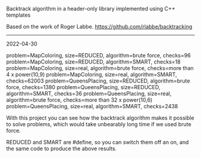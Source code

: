 Backtrack algorithm in a header-only library implemented using C++ templates

Based on the work of Roger Labbe. https://github.com/rlabbe/backtracking

------------------------------------------------------------------------

2022-04-30

problem=MapColoring, size=REDUCED, algorithm=brute force, checks=96
problem=MapColoring, size=REDUCED, algorithm=SMART, checks=18
problem=MapColoring, size=real, algorithm=brute force, checks=more than 4 x power(10,9)
problem=MapColoring, size=real, algorithm=SMART, checks=62003
problem=QueensPlacing, size=REDUCED, algorithm=brute force, checks=1380
problem=QueensPlacing, size=REDUCED, algorithm=SMART, checks=36
problem=QueensPlacing, size=real, algorithm=brute force, checks=more than 32 x power(10,6)
problem=QueensPlacing, size=real, algorithm=SMART, checks=2438

With this project you can see how the backtrack algorithm makes it possible to solve problems, which would take unbearably long time if we used brute force.

REDUCED and SMART are #define, so you can switch them off an on, and the same code to produce the above results.